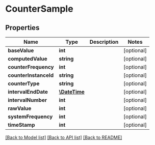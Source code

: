 # CounterSample

## Properties
Name | Type | Description | Notes
------------ | ------------- | ------------- | -------------
**baseValue** | **int** |  | [optional] 
**computedValue** | **string** |  | [optional] 
**counterFrequency** | **int** |  | [optional] 
**counterInstanceId** | **string** |  | [optional] 
**counterType** | **string** |  | [optional] 
**intervalEndDate** | [**\DateTime**](\DateTime.md) |  | [optional] 
**intervalNumber** | **int** |  | [optional] 
**rawValue** | **int** |  | [optional] 
**systemFrequency** | **int** |  | [optional] 
**timeStamp** | **int** |  | [optional] 

[[Back to Model list]](../README.md#documentation-for-models) [[Back to API list]](../README.md#documentation-for-api-endpoints) [[Back to README]](../README.md)


